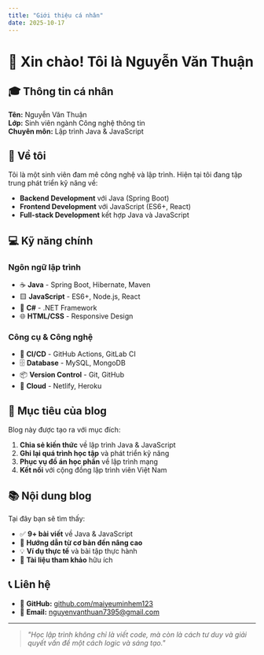 ```yaml
---
title: "Giới thiệu cá nhân"
date: 2025-10-17
---
```


# 👋 Xin chào! Tôi là Nguyễn Văn Thuận

## 🎓 Thông tin cá nhân

**Tên:** Nguyễn Văn Thuận  
**Lớp:** Sinh viên ngành Công nghệ thông tin  
**Chuyên môn:** Lập trình Java & JavaScript  

## 🚀 Về tôi

Tôi là một sinh viên đam mê công nghệ và lập trình. Hiện tại tôi đang tập trung phát triển kỹ năng về:

- **Backend Development** với Java (Spring Boot)
- **Frontend Development** với JavaScript (ES6+, React)
- **Full-stack Development** kết hợp Java và JavaScript

## 💻 Kỹ năng chính

### Ngôn ngữ lập trình
- ☕ **Java** - Spring Boot, Hibernate, Maven
- 🟨 **JavaScript** - ES6+, Node.js, React
- 🔷 **C#** - .NET Framework
- 🌐 **HTML/CSS** - Responsive Design

### Công cụ & Công nghệ
- 🔧 **CI/CD** - GitHub Actions, GitLab CI
- 🗄️ **Database** - MySQL, MongoDB
- 📦 **Version Control** - Git, GitHub
- 🚀 **Cloud** - Netlify, Heroku

## 🎯 Mục tiêu của blog

Blog này được tạo ra với mục đích:

1. **Chia sẻ kiến thức** về lập trình Java & JavaScript
2. **Ghi lại quá trình học tập** và phát triển kỹ năng
3. **Phục vụ đồ án học phần** về lập trình mạng
4. **Kết nối** với cộng đồng lập trình viên Việt Nam

## 📚 Nội dung blog

Tại đây bạn sẽ tìm thấy:

- ✅ **9+ bài viết** về Java & JavaScript
- 📖 **Hướng dẫn từ cơ bản đến nâng cao**
- 💡 **Ví dụ thực tế** và bài tập thực hành
- 🔗 **Tài liệu tham khảo** hữu ích

## 📞 Liên hệ

- 🐙 **GitHub:** [github.com/maiyeuminhem123](https://github.com/maiyeuminhem123)
- 📧 **Email:** [nguyenvanthuan7395@gmail.com](mailto:nguyenvanthuan7395@gmail.com)

---

> *"Học lập trình không chỉ là viết code, mà còn là cách tư duy và giải quyết vấn đề một cách logic và sáng tạo."*
